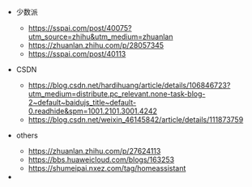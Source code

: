* 少数派
  * https://sspai.com/post/40075?utm_source=zhihu&utm_medium=zhuanlan  
  * https://zhuanlan.zhihu.com/p/28057345  
  * https://sspai.com/post/40113  
  

* CSDN
  * https://blog.csdn.net/hardihuang/article/details/106846723?utm_medium=distribute.pc_relevant.none-task-blog-2~default~baidujs_title~default-0.readhide&spm=1001.2101.3001.4242  
  * https://blog.csdn.net/weixin_46145842/article/details/111873759  


* others
  * https://zhuanlan.zhihu.com/p/27624113  
  * https://bbs.huaweicloud.com/blogs/163253  
  * https://shumeipai.nxez.com/tag/homeassistant


* 
